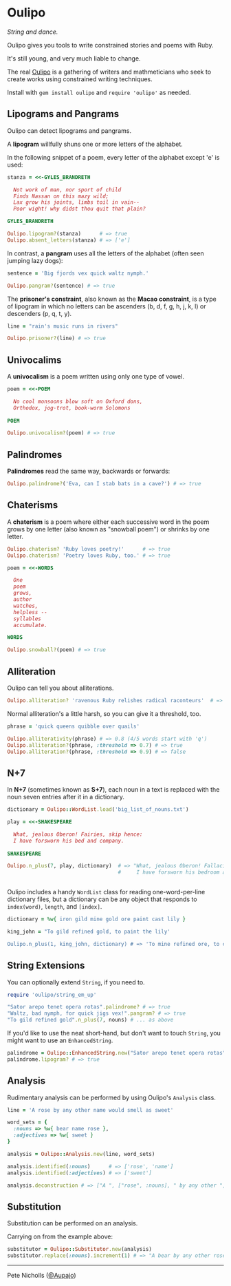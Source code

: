 # Oulipo

_String and dance._

Oulipo gives you tools to write constrained stories and poems with Ruby.

It's still young, and very much liable to change.

The real [Oulipo](http://en.wikipedia.org/wiki/Oulipo) is a gathering of writers and mathmeticians who seek to create works using constrained writing techniques.

Install with `gem install oulipo` and `require 'oulipo'` as needed.

## Lipograms and Pangrams

Oulipo can detect lipograms and pangrams.

A **lipogram** willfully shuns one or more letters of the alphabet.

In the following snippet of a poem, every letter of the alphabet except 'e' is used:

```ruby
stanza = <<-GYLES_BRANDRETH

  Not work of man, nor sport of child
  Finds Nassan on this mazy wild;
  Lax grow his joints, limbs toil in vain--
  Poor wight! why didst thou quit that plain?

GYLES_BRANDRETH

Oulipo.lipogram?(stanza)      # => true
Oulipo.absent_letters(stanza) # => ['e']
```

In contrast, a **pangram** uses all the letters of the alphabet (often seen jumping lazy dogs):

```ruby
sentence = 'Big fjords vex quick waltz nymph.'

Oulipo.pangram?(sentence) # => true
```

The **prisoner's constraint**, also known as the **Macao constraint**, is a type of lipogram in which no letters can be ascenders (b, d, f, g, h, j, k, l) or descenders (p, q, t, y).

```ruby
line = "rain's music runs in rivers"

Oulipo.prisoner?(line) # => true
```

## Univocalims

A **univocalism** is a poem written using only one type of vowel.

```ruby
poem = <<-POEM

  No cool monsoons blow soft on Oxford dons,
  Orthodox, jog-trot, book-worm Solomons
  
POEM

Oulipo.univocalism?(poem) # => true
```

## Palindromes

**Palindromes** read the same way, backwards or forwards:

```ruby
Oulipo.palindrome?('Eva, can I stab bats in a cave?') # => true
```

## Chaterisms

A **chaterism** is a poem where either each successive word in the poem grows by one letter (also known as "snowball poem") or shrinks by one letter.

```ruby
Oulipo.chaterism? 'Ruby loves poetry!'      # => true
Oulipo.chaterism? 'Poetry loves Ruby, too.' # => true

poem = <<-WORDS  

  One
  poem
  grows,
  author
  watches,
  helpless --
  syllables
  accumulate.

WORDS

Oulipo.snowball?(poem) # => true
```

## Alliteration

Oulipo can tell you about alliterations.

```ruby
Oulipo.alliteration? 'ravenous Ruby relishes radical raconteurs'  # => true
```

Normal alliteration's a little harsh, so you can give it a threshold, too.

```ruby
phrase = 'quick queens quibble over quails'

Oulipo.alliterativity(phrase) # => 0.8 (4/5 words start with 'q')
Oulipo.alliteration?(phrase, :threshold => 0.7) # => true 
Oulipo.alliteration?(phrase, :threshold => 0.9) # => false
```

## N+7

In **N+7** (sometimes known as **S+7**), each noun in a text is replaced with the noun seven entries after it in a dictionary.

```ruby
dictionary = Oulipo::WordList.load('big_list_of_nouns.txt')

play = <<-SHAKESPEARE

  What, jealous Oberon! Fairies, skip hence:
  I have forsworn his bed and company.
  
SHAKESPEARE

Oulipo.n_plus(7, play, dictionary)  # => "What, jealous Oberon! Fallacies, skulk hence:
                                    #     I have forsworn his bedroom and compensation."
 
```

Oulipo includes a handy `WordList` class for reading one-word-per-line dictionary files, but a dictionary can be any object that responds to `index(word)`, `length`, and `[index]`.

```ruby
dictionary = %w{ iron gild mine gold ore paint cast lily }

king_john = "To gild refined gold, to paint the lily'

Oulipo.n_plus(1, king_john, dictionary) # => 'To mine refined ore, to cast the iron'
```

## String Extensions

You can optionally extend `String`, if you need to.

```ruby
require 'oulipo/string_em_up'

"Sator arepo tenet opera rotas".palindrome? # => true
"Waltz, bad nymph, for quick jigs vex!".pangram? # => true
"To gild refined gold".n_plus(7, nouns) # ... as above
```

If you'd like to use the neat short-hand, but don't want to touch `String`, you might want to use an `EnhancedString`.

```ruby
palindrome = Oulipo::EnhancedString.new("Sator arepo tenet opera rotas")
palindrome.lipogram? # => true
```

## Analysis

Rudimentary analysis can be performed by using Oulipo's `Analysis` class.

```ruby
line = 'A rose by any other name would smell as sweet'

word_sets = {
  :nouns => %w{ bear name rose },
  :adjectives => %w{ sweet }
}

analysis = Oulipo::Analysis.new(line, word_sets)

analysis.identified(:nouns)      # => ['rose', 'name']
analysis.identified(:adjectives) # => ['sweet']

analysis.deconstruction # => ["A ", ["rose", :nouns], " by any other ", ["name", :nouns], " would smell as ", ["sweet", :adjectives]]
```

## Substitution

Substitution can be performed on an analysis.

Carrying on from the example above:

```ruby
substitutor = Oulipo::Substitutor.new(analysis)
substitutor.replace(:nouns).increment(1) # => "A bear by any other rose would smell as sweet"
```

---

Pete Nicholls ([@Aupajo](http://twitter.com/Aupajo))
